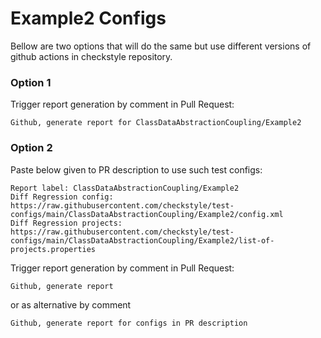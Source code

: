 # Example2 Configs

Bellow are two options that will do the same but use different versions
of github actions in checkstyle repository.


### Option 1
Trigger report generation by comment in Pull Request:
```
Github, generate report for ClassDataAbstractionCoupling/Example2
```

### Option 2

Paste below given to PR description to use such test configs:
```
Report label: ClassDataAbstractionCoupling/Example2
Diff Regression config: https://raw.githubusercontent.com/checkstyle/test-configs/main/ClassDataAbstractionCoupling/Example2/config.xml
Diff Regression projects: https://raw.githubusercontent.com/checkstyle/test-configs/main/ClassDataAbstractionCoupling/Example2/list-of-projects.properties
```

Trigger report generation by comment in Pull Request:
```
Github, generate report
```
or as alternative by comment
```
Github, generate report for configs in PR description
```
